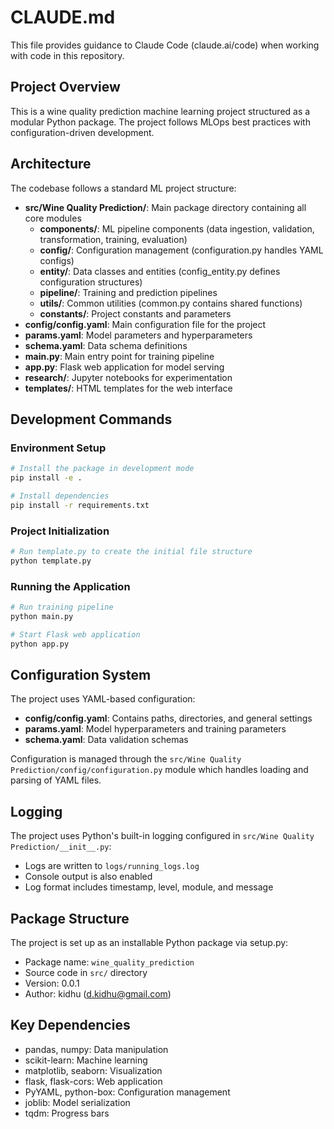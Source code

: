 # CLAUDE.md

This file provides guidance to Claude Code (claude.ai/code) when working with code in this repository.

## Project Overview

This is a wine quality prediction machine learning project structured as a modular Python package. The project follows MLOps best practices with configuration-driven development.

## Architecture

The codebase follows a standard ML project structure:

- **src/Wine Quality Prediction/**: Main package directory containing all core modules
  - **components/**: ML pipeline components (data ingestion, validation, transformation, training, evaluation)
  - **config/**: Configuration management (configuration.py handles YAML configs)  
  - **entity/**: Data classes and entities (config_entity.py defines configuration structures)
  - **pipeline/**: Training and prediction pipelines
  - **utils/**: Common utilities (common.py contains shared functions)
  - **constants/**: Project constants and parameters
- **config/config.yaml**: Main configuration file for the project
- **params.yaml**: Model parameters and hyperparameters
- **schema.yaml**: Data schema definitions
- **main.py**: Main entry point for training pipeline
- **app.py**: Flask web application for model serving
- **research/**: Jupyter notebooks for experimentation
- **templates/**: HTML templates for the web interface

## Development Commands

### Environment Setup
```bash
# Install the package in development mode
pip install -e .

# Install dependencies
pip install -r requirements.txt
```

### Project Initialization
```bash
# Run template.py to create the initial file structure
python template.py
```

### Running the Application
```bash
# Run training pipeline
python main.py

# Start Flask web application  
python app.py
```

## Configuration System

The project uses YAML-based configuration:
- **config/config.yaml**: Contains paths, directories, and general settings
- **params.yaml**: Model hyperparameters and training parameters  
- **schema.yaml**: Data validation schemas

Configuration is managed through the `src/Wine Quality Prediction/config/configuration.py` module which handles loading and parsing of YAML files.

## Logging

The project uses Python's built-in logging configured in `src/Wine Quality Prediction/__init__.py`:
- Logs are written to `logs/running_logs.log`
- Console output is also enabled
- Log format includes timestamp, level, module, and message

## Package Structure

The project is set up as an installable Python package via setup.py:
- Package name: `wine_quality_prediction` 
- Source code in `src/` directory
- Version: 0.0.1
- Author: kidhu (d.kidhu@gmail.com)

## Key Dependencies

- pandas, numpy: Data manipulation
- scikit-learn: Machine learning
- matplotlib, seaborn: Visualization  
- flask, flask-cors: Web application
- PyYAML, python-box: Configuration management
- joblib: Model serialization
- tqdm: Progress bars